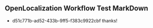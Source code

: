 ## OpenLocalization Workflow Test MarkDown
* d51c771b-ad52-433b-9ff5-f383c9922cbf thanks!

<!--HONumber=Aug16_HO4-->


